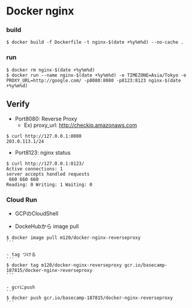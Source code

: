 # Docker nginx

### build
```
$ docker build -f Dockerfile -t nginx-$(date +%y%m%d) --no-cache .
```

### run
```
$ docker rm nginx-$(date +%y%m%d)
$ docker run --name nginx-$(date +%y%m%d) -e TIMEZONE=Asia/Tokyo -e PROXY_URL=http://google.com/ -p8080:8080 -p8123:8123 nginx-$(date +%y%m%d)
```

## Verify
- Port8080: Reverse Proxy
  - Ex) proxy_url: http://checkip.amazonaws.com
```
$ curl http://127.0.0.1:8080
203.0.113.1/24
```

- Port8123: nginx status
```
$ curl http://127.0.0.1:8123/
Active connections: 1 
server accepts handled requests
 660 660 660 
Reading: 0 Writing: 1 Waiting: 0 
```


### Cloud Run
- GCPのCloudShell

- DockeHubから image pull
````
$ docker image pull m120/docker-nginx-reverseproxy
```

- tag つける
```
$ docker tag m120/docker-nginx-reverseproxy gcr.io/basecamp-187815/docker-nginx-reverseproxy
```

- gcrにpush
```
$ docker push gcr.io/basecamp-187815/docker-nginx-reverseproxy
```